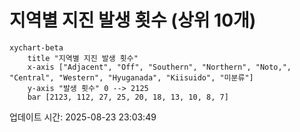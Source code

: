 # 지역별 지진 발생 횟수 (상위 10개)

```mermaid
xychart-beta
    title "지역별 지진 발생 횟수"
    x-axis ["Adjacent", "Off", "Southern", "Northern", "Noto,", "Central", "Western", "Hyuganada", "Kiisuido", "미분류"]
    y-axis "발생 횟수" 0 --> 2125
    bar [2123, 112, 27, 25, 20, 18, 13, 10, 8, 7]
```

업데이트 시간: 2025-08-23 23:03:49
